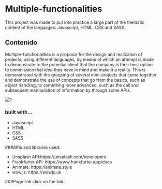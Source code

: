 # Multiple-functionalities
This project was made to put into practice a large part of the thematic content of the languages: Javascript, HTML, CSS and SASS.
## Contenido
Multiple-functionalities is a proposal for the design and realization of projects, using different languages, by means of which an attempt is made to demonstrate to the potential client that the company is their best option to commission that idea they have in mind and make it a reality. This is demonstrated with the grouping of several mini-projects that come together and demonstrate the use of concepts that go from the basics, such as object handling, to something more advanced, such as the call and subsequent manipulation of information by through some APIs.

![1](https://github.com/Elkin-Torres/multiple-functionalities/assets/110268931/03446b16-20c7-428d-bcbf-fbbfc813283c)


### built with...
<ul>
  <li>Javascript</li>
  <li>HTML</li>
  <li>CSS</li>
  <li>SASS</li>
</ul>
###APIs and libraries used:
<ul>
  <li>Unsplash API:https://unsplash.com/developers</li>
  <li>Frankfurter API: https://www.frankfurter.app/docs</li>
  <li>Animate: https://animate.style</li>
  <li>wow.js: https://wowjs.uk</li>
</ul>

###Page link
click on the link: 




